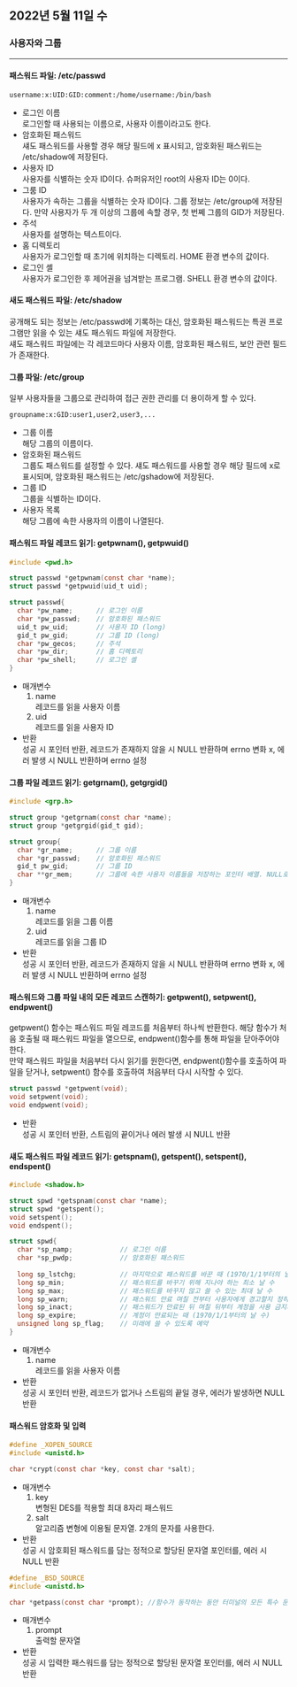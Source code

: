 ## 2022년 5월 11일 수

### 사용자와 그룹
- - -
#### 패스워드 파일: /etc/passwd
```
username:x:UID:GID:comment:/home/username:/bin/bash
```
* 로그인 이름  
로그인할 때 사용되는 이름으로, 사용자 이름이라고도 한다.
* 암호화된 패스워드  
섀도 패스워드를 사용할 경우  해당 필드에 x 표시되고, 암호화된 패스워드는 /etc/shadow에 저장된다.
* 사용자 ID  
사용자를 식별하는 숫자 ID이다. 슈퍼유저인 root의 사용자 ID는 0이다.
* 그룸 ID  
사용자가 속하는 그룹을 식별하는 숫자 ID이다. 그룹 정보는 /etc/group에 저장된다. 만약 사용자가 두 개 이상의 그룹에 속할 경우, 첫 번쩨 그룹의 GID가 저장된다.
* 주석  
사용자를 설명하는 텍스트이다.
* 홈 디렉토리  
사용자가 로그인할 때 초기에 위치하는 디렉토리. HOME 환경 변수의 값이다.
* 로그인 셸  
사용자가 로그인한 후 제어권을 넘겨받는 프로그램. SHELL 환경 변수의 값이다.

#### 새도 패스워드 파일: /etc/shadow
공개해도 되는 정보는 /etc/passwd에 기록하는 대신, 암호화된 패스워드는 특권 프로그램만 읽을 수 있는 섀도 패스워드 파일에 저장한다.  
섀도 패스워드 파일에는 각 레코드마다 사용자 이름, 암호화된 패스워드, 보안 관련 필드가 존재한다.

#### 그룹 파일: /etc/group
일부 사용자들을 그룹으로 관리하여 접근 권한 관리를 더 용이하게 할 수 있다.
```
groupname:x:GID:user1,user2,user3,...
```
* 그룹 이름  
해당 그룹의 이름이다.
* 암호화된 패스워드  
그룹도 패스워드를 설정할 수 있다. 섀도 패스워드를 사용할 경우 해당 필드에 x로 표시되며, 암호화된 패스워드는 /etc/gshadow에 저장된다.
* 그룹 ID  
그룹을 식별하는 ID이다.
* 사용자 목록  
해당 그룹에 속한 사용자의 이름이 나열된다.

#### 패스워드 파일 레코드 읽기: getpwnam(), getpwuid()
```C
#include <pwd.h>

struct passwd *getpwnam(const char *name);
struct passwd *getpwuid(uid_t uid);
```
```C
struct passwd{
  char *pw_name;      // 로그인 이름
  char *pw_passwd;    // 암호화된 패스워드
  uid_t pw_uid;       // 사용자 ID (long)
  gid_t pw_gid;       // 그룹 ID (long)
  char *pw_gecos;     // 주석
  char *pw_dir;       // 홈 디렉토리
  char *pw_shell;     // 로그인 셸
}
```
* 매개변수
  1. name  
     레코드를 읽을 사용자 이름
  3. uid  
     레코드를 읽을 사용자 ID
* 반환  
  성공 시 포인터 반환, 레코드가 존재하지 않을 시 NULL 반환하며 errno 변화 x, 에러 발생 시 NULL 반환하며 errno 설정
  
#### 그룹 파일 레코드 읽기: getgrnam(), getgrgid()
```C
#include <grp.h>

struct group *getgrnam(const char *name);
struct group *getgrgid(gid_t gid);
```
```C
struct group{
  char *gr_name;      // 그룹 이름
  char *gr_passwd;    // 암호화된 패스워드
  gid_t pw_gid;       // 그룹 ID
  char **gr_mem;      // 그룹에 속한 사용자 이름들을 저장하는 포인터 배열. NULL로 끝남
}
```
* 매개변수
  1. name  
     레코드를 읽을 그룹 이름
  3. uid  
     레코드를 읽을 그룹 ID
* 반환  
  성공 시 포인터 반환, 레코드가 존재하지 않을 시 NULL 반환하며 errno 변화 x, 에러 발생 시 NULL 반환하며 errno 설정
  
#### 패스워드와 그룹 파일 내의 모든 레코드 스캔하기: getpwent(), setpwent(), endpwent()
getpwent() 함수는 패스워드 파일 레코드를 처음부터 하나씩 반환한다. 해당 함수가 처음 호출될 때 패스워드 파일을 열으므로, endpwent()함수를 통해 파일을 닫아주어야 한다.  
만약 패스워드 파일을 처음부터 다시 읽기를 원한다면, endpwent()함수를 호출하여 파일을 닫거나, setpwent() 함수를 호출하여 처음부터 다시 시작할 수 있다.
```C
struct passwd *getpwent(void);
void setpwent(void);
void endpwent(void);
```
* 반환  
  성공 시 포인터 반환, 스트림의 끝이거나 에러 발생 시 NULL 반환
  
#### 섀도 패스워드 파일 레코드 읽기: getspnam(), getspent(), setspent(), endspent()
```C
#include <shadow.h>

struct spwd *getspnam(const char *name);
struct spwd *getspent();
void setspent();
void endspent();
```
```C
struct spwd{
  char *sp_namp;            // 로그인 이름
  char *sp_pwdp;            // 암호화된 패스워드
  
  long sp_lstchg;           // 마지막으로 패스워드를 바꾼 때 (1970/1/1부터의 날 수)
  long sp_min;              // 패스워드를 바꾸기 위해 지나야 하는 최소 날 수
  long sp_max;              // 패스워드를 바꾸지 않고 쓸 수 있는 최대 날 수
  long sp_warn;             // 패스워드 만료 며칠 전부터 사용자에게 경고할지 정하는 변수
  long sp_inact;            // 패스워드가 만료된 뒤 며칠 뒤부터 계정을 사용 금지시키고 잠글지 정하는 변수
  long sp_expire;           // 계정이 만료되는 때 (1970/1/1부터의 날 수)
  unsigned long sp_flag;    // 미래에 쓸 수 있도록 예약
}
```
* 매개변수
  1. name  
  레코드를 읽을 사용자 이름
* 반환  
  성공 시 포인터 반환, 레코드가 없거나 스트림의 끝일 경우, 에러가 발생하면 NULL 반환
 
#### 패스워드 암호화 및 입력
```C
#define _XOPEN_SOURCE
#include <unistd.h>

char *crypt(const char *key, const char *salt);
```
* 매개변수
  1. key  
     변형된 DES를 적용할 최대 8자리 패스워드
  2. salt  
     알고리즘 변형에 이용될 문자열. 2개의 문자를 사용한다.
* 반환  
  성공 시 암호회된 패스워드를 담는 정적으로 할당된 문자열 포인터를, 에러 시 NULL 반환
```C
#define _BSD_SOURCE
#include <unistd.h>

char *getpass(const char *prompt); //함수가 동작하는 동안 터미널의 모든 특수 문자 처리를 금지하도록 설정 변경
```
* 매개변수
  1. prompt  
     출력할 문자열
* 반환  
  성공 시 입력한 패스워드를 담는 정적으로 할당된 문자열 포인터를, 에러 시 NULL 반환
